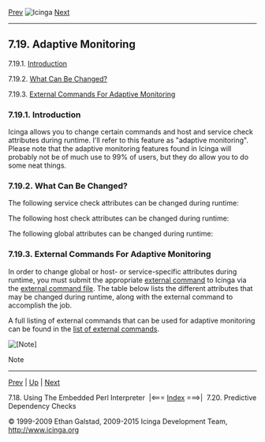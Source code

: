 [Prev](embeddedperl.md) ![Icinga](../images/logofullsize.png "Icinga") [Next](dependencychecks.md)

* * * * *

7.19. Adaptive Monitoring
-------------------------

7.19.1. [Introduction](adaptive.md#introduction_adaptive)

7.19.2. [What Can Be Changed?](adaptive.md#changed)

7.19.3. [External Commands For Adaptive
Monitoring](adaptive.md#extcommandsadaptive)

### 7.19.1. Introduction

Icinga allows you to change certain commands and host and service check
attributes during runtime. I'll refer to this feature as "adaptive
monitoring". Please note that the adaptive monitoring features found in
Icinga will probably not be of much use to 99% of users, but they do
allow you to do some neat things.

### 7.19.2. What Can Be Changed?

The following service check attributes can be changed during runtime:






The following host check attributes can be changed during runtime:






The following global attributes can be changed during runtime:



### 7.19.3. External Commands For Adaptive Monitoring

In order to change global or host- or service-specific attributes during
runtime, you must submit the appropriate [external
command](extcommands.md "7.1. External Commands") to Icinga via the
[external command file](configmain.md#configmain-command_file). The
table below lists the different attributes that may be changed during
runtime, along with the external command to accomplish the job.

A full listing of external commands that can be used for adaptive
monitoring can be found in the [list of external
commands](extcommands2.md "7.2. List of External Commands").

![[Note]](../images/note.png)

Note



* * * * *

[Prev](embeddedperl.md) | [Up](ch07.md) | [Next](dependencychecks.md)

7.18. Using The Embedded Perl Interpreter  |<=== [Index](index.md) ===>|  7.20. Predictive Dependency Checks

© 1999-2009 Ethan Galstad, 2009-2015 Icinga Development Team,
http://www.icinga.org
